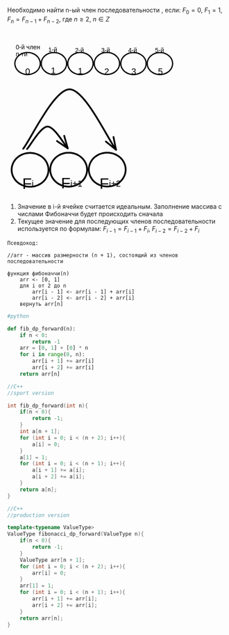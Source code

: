 Необходимо найти n-ый член последовательности , если: $F_{0}= 0$, $F_{1}= 1$, $F_{n}= F_{n-1}+ F_{n-2}$, где $n\geq2$, $n \in Z$ 

<div style="display:flex; align-items: center;">
    <div style="flex:1; mix-blend-mode:difference; filter:invert(1);">
<svg version="1.1" xmlns="http://www.w3.org/2000/svg" viewBox="0 0 560.8352091024211 170.24172437059997" width="400" height="125">
  <!-- svg-source:excalidraw -->
  
  <defs>
    <style class="style-fonts">
      @font-face {
        font-family: "Virgil";
        src: url("https://excalidraw.com/Virgil.woff2");
      }
      @font-face {
        font-family: "Cascadia";
        src: url("https://excalidraw.com/Cascadia.woff2");
      }
    </style>
  </defs>
  <rect x="0" y="0" width="560.8352091024211" height="170.24172437059997" fill="none"></rect><g stroke-linecap="round" transform="translate(24.56659738580936 68.1400624716864) rotate(0 41 35.5)"><path d="M82 35.5 C82 37.35, 81.83 39.23, 81.5 41.05 C81.16 42.88, 80.65 44.71, 79.99 46.47 C79.33 48.23, 78.5 49.97, 77.53 51.62 C76.56 53.27, 75.43 54.87, 74.17 56.37 C72.91 57.86, 71.5 59.29, 69.99 60.6 C68.48 61.91, 66.83 63.13, 65.1 64.22 C63.37 65.31, 61.52 66.29, 59.61 67.13 C57.71 67.97, 55.7 68.69, 53.67 69.26 C51.64 69.83, 49.53 70.27, 47.41 70.56 C45.3 70.85, 43.14 71, 41 71 C38.86 71, 36.7 70.85, 34.59 70.56 C32.47 70.27, 30.36 69.83, 28.33 69.26 C26.3 68.69, 24.29 67.97, 22.39 67.13 C20.48 66.29, 18.63 65.31, 16.9 64.22 C15.17 63.13, 13.52 61.91, 12.01 60.6 C10.5 59.29, 9.09 57.86, 7.83 56.37 C6.57 54.87, 5.44 53.27, 4.47 51.62 C3.5 49.97, 2.67 48.23, 2.01 46.47 C1.35 44.71, 0.84 42.88, 0.5 41.05 C0.17 39.23, 0 37.35, 0 35.5 C0 33.65, 0.17 31.77, 0.5 29.95 C0.84 28.12, 1.35 26.29, 2.01 24.53 C2.67 22.77, 3.5 21.03, 4.47 19.38 C5.44 17.73, 6.57 16.13, 7.83 14.63 C9.09 13.14, 10.5 11.71, 12.01 10.4 C13.52 9.09, 15.17 7.87, 16.9 6.78 C18.63 5.69, 20.48 4.71, 22.39 3.87 C24.29 3.03, 26.3 2.31, 28.33 1.74 C30.36 1.17, 32.47 0.73, 34.59 0.44 C36.7 0.15, 38.86 0, 41 0 C43.14 0, 45.3 0.15, 47.41 0.44 C49.53 0.73, 51.64 1.17, 53.67 1.74 C55.7 2.31, 57.71 3.03, 59.61 3.87 C61.52 4.71, 63.37 5.69, 65.1 6.78 C66.83 7.87, 68.48 9.09, 69.99 10.4 C71.5 11.71, 72.91 13.14, 74.17 14.63 C75.43 16.13, 76.56 17.73, 77.53 19.38 C78.5 21.03, 79.33 22.77, 79.99 24.53 C80.65 26.29, 81.16 28.12, 81.5 29.95 C81.83 31.77, 81.92 34.57, 82 35.5 C82.08 36.43, 82.08 34.57, 82 35.5" stroke="#000" stroke-width="4" fill="none"></path></g><g stroke-linecap="round" transform="translate(109.80312502357833 68.2583656680913) rotate(0 41 35.5)"><path d="M82 35.5 C82 37.35, 81.83 39.23, 81.5 41.05 C81.16 42.88, 80.65 44.71, 79.99 46.47 C79.33 48.23, 78.5 49.97, 77.53 51.62 C76.56 53.27, 75.43 54.87, 74.17 56.37 C72.91 57.86, 71.5 59.29, 69.99 60.6 C68.48 61.91, 66.83 63.13, 65.1 64.22 C63.37 65.31, 61.52 66.29, 59.61 67.13 C57.71 67.97, 55.7 68.69, 53.67 69.26 C51.64 69.83, 49.53 70.27, 47.41 70.56 C45.3 70.85, 43.14 71, 41 71 C38.86 71, 36.7 70.85, 34.59 70.56 C32.47 70.27, 30.36 69.83, 28.33 69.26 C26.3 68.69, 24.29 67.97, 22.39 67.13 C20.48 66.29, 18.63 65.31, 16.9 64.22 C15.17 63.13, 13.52 61.91, 12.01 60.6 C10.5 59.29, 9.09 57.86, 7.83 56.37 C6.57 54.87, 5.44 53.27, 4.47 51.62 C3.5 49.97, 2.67 48.23, 2.01 46.47 C1.35 44.71, 0.84 42.88, 0.5 41.05 C0.17 39.23, 0 37.35, 0 35.5 C0 33.65, 0.17 31.77, 0.5 29.95 C0.84 28.12, 1.35 26.29, 2.01 24.53 C2.67 22.77, 3.5 21.03, 4.47 19.38 C5.44 17.73, 6.57 16.13, 7.83 14.63 C9.09 13.14, 10.5 11.71, 12.01 10.4 C13.52 9.09, 15.17 7.87, 16.9 6.78 C18.63 5.69, 20.48 4.71, 22.39 3.87 C24.29 3.03, 26.3 2.31, 28.33 1.74 C30.36 1.17, 32.47 0.73, 34.59 0.44 C36.7 0.15, 38.86 0, 41 0 C43.14 0, 45.3 0.15, 47.41 0.44 C49.53 0.73, 51.64 1.17, 53.67 1.74 C55.7 2.31, 57.71 3.03, 59.61 3.87 C61.52 4.71, 63.37 5.69, 65.1 6.78 C66.83 7.87, 68.48 9.09, 69.99 10.4 C71.5 11.71, 72.91 13.14, 74.17 14.63 C75.43 16.13, 76.56 17.73, 77.53 19.38 C78.5 21.03, 79.33 22.77, 79.99 24.53 C80.65 26.29, 81.16 28.12, 81.5 29.95 C81.83 31.77, 81.92 34.57, 82 35.5 C82.08 36.43, 82.08 34.57, 82 35.5" stroke="#000" stroke-width="4" fill="none"></path></g><g stroke-linecap="round" transform="translate(195.4376281317771 68.1400624716864) rotate(0 41 35.5)"><path d="M82 35.5 C82 37.35, 81.83 39.23, 81.5 41.05 C81.16 42.88, 80.65 44.71, 79.99 46.47 C79.33 48.23, 78.5 49.97, 77.53 51.62 C76.56 53.27, 75.43 54.87, 74.17 56.37 C72.91 57.86, 71.5 59.29, 69.99 60.6 C68.48 61.91, 66.83 63.13, 65.1 64.22 C63.37 65.31, 61.52 66.29, 59.61 67.13 C57.71 67.97, 55.7 68.69, 53.67 69.26 C51.64 69.83, 49.53 70.27, 47.41 70.56 C45.3 70.85, 43.14 71, 41 71 C38.86 71, 36.7 70.85, 34.59 70.56 C32.47 70.27, 30.36 69.83, 28.33 69.26 C26.3 68.69, 24.29 67.97, 22.39 67.13 C20.48 66.29, 18.63 65.31, 16.9 64.22 C15.17 63.13, 13.52 61.91, 12.01 60.6 C10.5 59.29, 9.09 57.86, 7.83 56.37 C6.57 54.87, 5.44 53.27, 4.47 51.62 C3.5 49.97, 2.67 48.23, 2.01 46.47 C1.35 44.71, 0.84 42.88, 0.5 41.05 C0.17 39.23, 0 37.35, 0 35.5 C0 33.65, 0.17 31.77, 0.5 29.95 C0.84 28.12, 1.35 26.29, 2.01 24.53 C2.67 22.77, 3.5 21.03, 4.47 19.38 C5.44 17.73, 6.57 16.13, 7.83 14.63 C9.09 13.14, 10.5 11.71, 12.01 10.4 C13.52 9.09, 15.17 7.87, 16.9 6.78 C18.63 5.69, 20.48 4.71, 22.39 3.87 C24.29 3.03, 26.3 2.31, 28.33 1.74 C30.36 1.17, 32.47 0.73, 34.59 0.44 C36.7 0.15, 38.86 0, 41 0 C43.14 0, 45.3 0.15, 47.41 0.44 C49.53 0.73, 51.64 1.17, 53.67 1.74 C55.7 2.31, 57.71 3.03, 59.61 3.87 C61.52 4.71, 63.37 5.69, 65.1 6.78 C66.83 7.87, 68.48 9.09, 69.99 10.4 C71.5 11.71, 72.91 13.14, 74.17 14.63 C75.43 16.13, 76.56 17.73, 77.53 19.38 C78.5 21.03, 79.33 22.77, 79.99 24.53 C80.65 26.29, 81.16 28.12, 81.5 29.95 C81.83 31.77, 81.92 34.57, 82 35.5 C82.08 36.43, 82.08 34.57, 82 35.5" stroke="#000" stroke-width="4" fill="none"></path></g><g stroke-linecap="round" transform="translate(281.07197372989566 67.9035151451576) rotate(0 41 35.5)"><path d="M82 35.5 C82 37.35, 81.83 39.23, 81.5 41.05 C81.16 42.88, 80.65 44.71, 79.99 46.47 C79.33 48.23, 78.5 49.97, 77.53 51.62 C76.56 53.27, 75.43 54.87, 74.17 56.37 C72.91 57.86, 71.5 59.29, 69.99 60.6 C68.48 61.91, 66.83 63.13, 65.1 64.22 C63.37 65.31, 61.52 66.29, 59.61 67.13 C57.71 67.97, 55.7 68.69, 53.67 69.26 C51.64 69.83, 49.53 70.27, 47.41 70.56 C45.3 70.85, 43.14 71, 41 71 C38.86 71, 36.7 70.85, 34.59 70.56 C32.47 70.27, 30.36 69.83, 28.33 69.26 C26.3 68.69, 24.29 67.97, 22.39 67.13 C20.48 66.29, 18.63 65.31, 16.9 64.22 C15.17 63.13, 13.52 61.91, 12.01 60.6 C10.5 59.29, 9.09 57.86, 7.83 56.37 C6.57 54.87, 5.44 53.27, 4.47 51.62 C3.5 49.97, 2.67 48.23, 2.01 46.47 C1.35 44.71, 0.84 42.88, 0.5 41.05 C0.17 39.23, 0 37.35, 0 35.5 C0 33.65, 0.17 31.77, 0.5 29.95 C0.84 28.12, 1.35 26.29, 2.01 24.53 C2.67 22.77, 3.5 21.03, 4.47 19.38 C5.44 17.73, 6.57 16.13, 7.83 14.63 C9.09 13.14, 10.5 11.71, 12.01 10.4 C13.52 9.09, 15.17 7.87, 16.9 6.78 C18.63 5.69, 20.48 4.71, 22.39 3.87 C24.29 3.03, 26.3 2.31, 28.33 1.74 C30.36 1.17, 32.47 0.73, 34.59 0.44 C36.7 0.15, 38.86 0, 41 0 C43.14 0, 45.3 0.15, 47.41 0.44 C49.53 0.73, 51.64 1.17, 53.67 1.74 C55.7 2.31, 57.71 3.03, 59.61 3.87 C61.52 4.71, 63.37 5.69, 65.1 6.78 C66.83 7.87, 68.48 9.09, 69.99 10.4 C71.5 11.71, 72.91 13.14, 74.17 14.63 C75.43 16.13, 76.56 17.73, 77.53 19.38 C78.5 21.03, 79.33 22.77, 79.99 24.53 C80.65 26.29, 81.16 28.12, 81.5 29.95 C81.83 31.77, 81.92 34.57, 82 35.5 C82.08 36.43, 82.08 34.57, 82 35.5" stroke="#000" stroke-width="4" fill="none"></path></g><g stroke-linecap="round" transform="translate(366.94292572082287 68.3013527942669) rotate(0 41 35.5)"><path d="M82 35.5 C82 37.35, 81.83 39.23, 81.5 41.05 C81.16 42.88, 80.65 44.71, 79.99 46.47 C79.33 48.23, 78.5 49.97, 77.53 51.62 C76.56 53.27, 75.43 54.87, 74.17 56.37 C72.91 57.86, 71.5 59.29, 69.99 60.6 C68.48 61.91, 66.83 63.13, 65.1 64.22 C63.37 65.31, 61.52 66.29, 59.61 67.13 C57.71 67.97, 55.7 68.69, 53.67 69.26 C51.64 69.83, 49.53 70.27, 47.41 70.56 C45.3 70.85, 43.14 71, 41 71 C38.86 71, 36.7 70.85, 34.59 70.56 C32.47 70.27, 30.36 69.83, 28.33 69.26 C26.3 68.69, 24.29 67.97, 22.39 67.13 C20.48 66.29, 18.63 65.31, 16.9 64.22 C15.17 63.13, 13.52 61.91, 12.01 60.6 C10.5 59.29, 9.09 57.86, 7.83 56.37 C6.57 54.87, 5.44 53.27, 4.47 51.62 C3.5 49.97, 2.67 48.23, 2.01 46.47 C1.35 44.71, 0.84 42.88, 0.5 41.05 C0.17 39.23, 0 37.35, 0 35.5 C0 33.65, 0.17 31.77, 0.5 29.95 C0.84 28.12, 1.35 26.29, 2.01 24.53 C2.67 22.77, 3.5 21.03, 4.47 19.38 C5.44 17.73, 6.57 16.13, 7.83 14.63 C9.09 13.14, 10.5 11.71, 12.01 10.4 C13.52 9.09, 15.17 7.87, 16.9 6.78 C18.63 5.69, 20.48 4.71, 22.39 3.87 C24.29 3.03, 26.3 2.31, 28.33 1.74 C30.36 1.17, 32.47 0.73, 34.59 0.44 C36.7 0.15, 38.86 0, 41 0 C43.14 0, 45.3 0.15, 47.41 0.44 C49.53 0.73, 51.64 1.17, 53.67 1.74 C55.7 2.31, 57.71 3.03, 59.61 3.87 C61.52 4.71, 63.37 5.69, 65.1 6.78 C66.83 7.87, 68.48 9.09, 69.99 10.4 C71.5 11.71, 72.91 13.14, 74.17 14.63 C75.43 16.13, 76.56 17.73, 77.53 19.38 C78.5 21.03, 79.33 22.77, 79.99 24.53 C80.65 26.29, 81.16 28.12, 81.5 29.95 C81.83 31.77, 81.92 34.57, 82 35.5 C82.08 36.43, 82.08 34.57, 82 35.5" stroke="#000" stroke-width="4" fill="none"></path></g><g stroke-linecap="round" transform="translate(452.4590862550973 68.3013527942669) rotate(0 41 35.5)"><path d="M82 35.5 C82 37.35, 81.83 39.23, 81.5 41.05 C81.16 42.88, 80.65 44.71, 79.99 46.47 C79.33 48.23, 78.5 49.97, 77.53 51.62 C76.56 53.27, 75.43 54.87, 74.17 56.37 C72.91 57.86, 71.5 59.29, 69.99 60.6 C68.48 61.91, 66.83 63.13, 65.1 64.22 C63.37 65.31, 61.52 66.29, 59.61 67.13 C57.71 67.97, 55.7 68.69, 53.67 69.26 C51.64 69.83, 49.53 70.27, 47.41 70.56 C45.3 70.85, 43.14 71, 41 71 C38.86 71, 36.7 70.85, 34.59 70.56 C32.47 70.27, 30.36 69.83, 28.33 69.26 C26.3 68.69, 24.29 67.97, 22.39 67.13 C20.48 66.29, 18.63 65.31, 16.9 64.22 C15.17 63.13, 13.52 61.91, 12.01 60.6 C10.5 59.29, 9.09 57.86, 7.83 56.37 C6.57 54.87, 5.44 53.27, 4.47 51.62 C3.5 49.97, 2.67 48.23, 2.01 46.47 C1.35 44.71, 0.84 42.88, 0.5 41.05 C0.17 39.23, 0 37.35, 0 35.5 C0 33.65, 0.17 31.77, 0.5 29.95 C0.84 28.12, 1.35 26.29, 2.01 24.53 C2.67 22.77, 3.5 21.03, 4.47 19.38 C5.44 17.73, 6.57 16.13, 7.83 14.63 C9.09 13.14, 10.5 11.71, 12.01 10.4 C13.52 9.09, 15.17 7.87, 16.9 6.78 C18.63 5.69, 20.48 4.71, 22.39 3.87 C24.29 3.03, 26.3 2.31, 28.33 1.74 C30.36 1.17, 32.47 0.73, 34.59 0.44 C36.7 0.15, 38.86 0, 41 0 C43.14 0, 45.3 0.15, 47.41 0.44 C49.53 0.73, 51.64 1.17, 53.67 1.74 C55.7 2.31, 57.71 3.03, 59.61 3.87 C61.52 4.71, 63.37 5.69, 65.1 6.78 C66.83 7.87, 68.48 9.09, 69.99 10.4 C71.5 11.71, 72.91 13.14, 74.17 14.63 C75.43 16.13, 76.56 17.73, 77.53 19.38 C78.5 21.03, 79.33 22.77, 79.99 24.53 C80.65 26.29, 81.16 28.12, 81.5 29.95 C81.83 31.77, 81.92 34.57, 82 35.5 C82.08 36.43, 82.08 34.57, 82 35.5" stroke="#000" stroke-width="4" fill="none"></path></g><g transform="translate(27.28740449663121 39.241237198471254) rotate(0 39.384765625 23)"><text x="0" y="0" font-family="Helvetica, Segoe UI Emoji" font-size="20px" fill="#000" text-anchor="start" style="white-space: pre;" direction="ltr" dominant-baseline="text-before-edge">0-й член</text><text x="0" y="23" font-family="Helvetica, Segoe UI Emoji" font-size="20px" fill="#000" text-anchor="start" style="white-space: pre;" direction="ltr" dominant-baseline="text-before-edge">п-ти</text></g><g transform="translate(132.35015235063497 47.748429283764835) rotate(0 14.4775390625 11.5)"><text x="0" y="0" font-family="Helvetica, Segoe UI Emoji" font-size="20px" fill="#000" text-anchor="start" style="white-space: pre;" direction="ltr" dominant-baseline="text-before-edge">1-й</text></g><g transform="translate(218.97608028021472 48.80675956898631) rotate(0 14.4775390625 11.5)"><text x="0" y="0" font-family="Helvetica, Segoe UI Emoji" font-size="20px" fill="#000" text-anchor="start" style="white-space: pre;" direction="ltr" dominant-baseline="text-before-edge">2-й</text></g><g transform="translate(303.3910808290318 49.55598131324837) rotate(0 14.4775390625 11.5)"><text x="0" y="0" font-family="Helvetica, Segoe UI Emoji" font-size="20px" fill="#000" text-anchor="start" style="white-space: pre;" direction="ltr" dominant-baseline="text-before-edge">3-й</text></g><g transform="translate(390.72193388984573 49.669723288247496) rotate(0 14.4775390625 11.5)"><text x="0" y="0" font-family="Helvetica, Segoe UI Emoji" font-size="20px" fill="#000" text-anchor="start" style="white-space: pre;" direction="ltr" dominant-baseline="text-before-edge">4-й</text></g><g transform="translate(477.87144339755673 49.080779614282164) rotate(0 14.4775390625 11.5)"><text x="0" y="0" font-family="Helvetica, Segoe UI Emoji" font-size="20px" fill="#000" text-anchor="start" style="white-space: pre;" direction="ltr" dominant-baseline="text-before-edge">5-й</text></g><g stroke-linecap="round" transform="translate(10 10) rotate(0 270.41760455121056 75.12086218529998)"><path d="M32 0 M32 0 C166.89 0, 301.78 0, 508.84 0 M32 0 C198 0, 363.99 0, 508.84 0 M508.84 0 C530.17 0, 540.84 10.67, 540.84 32 M508.84 0 C530.17 0, 540.84 10.67, 540.84 32 M540.84 32 C540.84 55.71, 540.84 79.42, 540.84 118.24 M540.84 32 C540.84 64.71, 540.84 97.42, 540.84 118.24 M540.84 118.24 C540.84 139.58, 530.17 150.24, 508.84 150.24 M540.84 118.24 C540.84 139.58, 530.17 150.24, 508.84 150.24 M508.84 150.24 C353.53 150.24, 198.23 150.24, 32 150.24 M508.84 150.24 C387.91 150.24, 266.98 150.24, 32 150.24 M32 150.24 C10.67 150.24, 0 139.58, 0 118.24 M32 150.24 C10.67 150.24, 0 139.58, 0 118.24 M0 118.24 C0 89.57, 0 60.89, 0 32 M0 118.24 C0 84.25, 0 50.27, 0 32 M0 32 C0 10.67, 10.67 0, 32 0 M0 32 C0 10.67, 10.67 0, 32 0" stroke="none" stroke-width="4" fill="none"></path></g><g transform="translate(487.15868647324214 114.15344043557184) rotate(0 7.7861328125 16.100000000000023)"><text x="0" y="0" font-family="Helvetica, Segoe UI Emoji" font-size="28px" fill="#000" text-anchor="start" style="white-space: pre;" direction="ltr" dominant-baseline="text-before-edge">5</text></g><g transform="translate(58.25251441133753 113.97227888963948) rotate(0 7.7861328125 16.100000000000023)"><text x="0" y="0" font-family="Helvetica, Segoe UI Emoji" font-size="28px" fill="#000" text-anchor="start" style="white-space: pre;" direction="ltr" dominant-baseline="text-before-edge">0</text></g><g transform="translate(140.79249037869567 111.52876841093212) rotate(0 7.7861328125 16.100000000000023)"><text x="0" y="0" font-family="Helvetica, Segoe UI Emoji" font-size="28px" fill="#000" text-anchor="start" style="white-space: pre;" direction="ltr" dominant-baseline="text-before-edge">1</text></g><g transform="translate(228.1127552517073 112.6707467894746) rotate(0 7.7861328125 16.100000000000023)"><text x="0" y="0" font-family="Helvetica, Segoe UI Emoji" font-size="28px" fill="#000" text-anchor="start" style="white-space: pre;" direction="ltr" dominant-baseline="text-before-edge">1</text></g><g transform="translate(313.87029379902873 113.55842450582986) rotate(0 7.7861328125 16.100000000000023)"><text x="0" y="0" font-family="Helvetica, Segoe UI Emoji" font-size="28px" fill="#000" text-anchor="start" style="white-space: pre;" direction="ltr" dominant-baseline="text-before-edge">2</text></g><g transform="translate(400.9398105465479 114.05554647068925) rotate(0 7.7861328125 16.100000000000023)"><text x="0" y="0" font-family="Helvetica, Segoe UI Emoji" font-size="28px" fill="#000" text-anchor="start" style="white-space: pre;" direction="ltr" dominant-baseline="text-before-edge">3</text></g></svg></div></div>
  
<div style="display:flex; align-items: center;">
    <div style="flex:1; mix-blend-mode:difference; filter:invert(1);">
<svg version="1.1" xmlns="http://www.w3.org/2000/svg" viewBox="0 0 282.9466471354167 257.53514584375216" width="282.9466471354167" height="257.53514584375216">
  <!-- svg-source:excalidraw -->
  
  <defs>
    <style class="style-fonts">
      @font-face {
        font-family: "Virgil";
        src: url("https://excalidraw.com/Virgil.woff2");
      }
      @font-face {
        font-family: "Cascadia";
        src: url("https://excalidraw.com/Cascadia.woff2");
      }
    </style>
  </defs>
  <rect x="0" y="0" width="282.9466471354167" height="257.53514584375216" fill="none"></rect><g stroke-linecap="round" transform="translate(187.9466471354167 155.77185119908518) rotate(0 42.5 39)"><path d="M85 39 C85 40.85, 84.85 42.72, 84.57 44.55 C84.28 46.38, 83.85 48.21, 83.28 49.99 C82.71 51.76, 82 53.52, 81.16 55.2 C80.32 56.88, 79.34 58.53, 78.25 60.08 C77.16 61.64, 75.94 63.14, 74.62 64.54 C73.3 65.94, 71.86 67.26, 70.33 68.47 C68.81 69.69, 67.17 70.81, 65.48 71.81 C63.78 72.81, 61.99 73.71, 60.16 74.48 C58.32 75.24, 56.41 75.9, 54.47 76.42 C52.54 76.94, 50.54 77.34, 48.55 77.6 C46.55 77.87, 44.52 78, 42.5 78 C40.48 78, 38.45 77.87, 36.45 77.6 C34.46 77.34, 32.46 76.94, 30.53 76.42 C28.59 75.9, 26.68 75.24, 24.84 74.48 C23.01 73.71, 21.22 72.81, 19.52 71.81 C17.83 70.81, 16.19 69.69, 14.67 68.47 C13.14 67.26, 11.7 65.94, 10.38 64.54 C9.06 63.14, 7.84 61.64, 6.75 60.08 C5.66 58.53, 4.68 56.88, 3.84 55.2 C3 53.52, 2.29 51.76, 1.72 49.99 C1.15 48.21, 0.72 46.38, 0.43 44.55 C0.15 42.72, 0 40.85, 0 39 C0 37.15, 0.15 35.28, 0.43 33.45 C0.72 31.62, 1.15 29.79, 1.72 28.01 C2.29 26.24, 3 24.48, 3.84 22.8 C4.68 21.12, 5.66 19.47, 6.75 17.92 C7.84 16.36, 9.06 14.86, 10.38 13.46 C11.7 12.06, 13.14 10.74, 14.67 9.53 C16.19 8.31, 17.83 7.19, 19.52 6.19 C21.22 5.19, 23.01 4.29, 24.84 3.52 C26.68 2.76, 28.59 2.1, 30.53 1.58 C32.46 1.06, 34.46 0.66, 36.45 0.4 C38.45 0.13, 40.48 0, 42.5 0 C44.52 0, 46.55 0.13, 48.55 0.4 C50.54 0.66, 52.54 1.06, 54.47 1.58 C56.41 2.1, 58.32 2.76, 60.16 3.52 C61.99 4.29, 63.78 5.19, 65.48 6.19 C67.17 7.19, 68.81 8.31, 70.33 9.53 C71.86 10.74, 73.3 12.06, 74.62 13.46 C75.94 14.86, 77.16 16.36, 78.25 17.92 C79.34 19.47, 80.32 21.12, 81.16 22.8 C82 24.48, 82.71 26.24, 83.28 28.01 C83.85 29.79, 84.28 31.62, 84.57 33.45 C84.85 35.28, 84.93 38.07, 85 39 C85.07 39.93, 85.07 38.07, 85 39" stroke="#000" stroke-width="4" fill="none"></path></g><g stroke-linecap="round" transform="translate(98.98668619791647 155.94517476679357) rotate(0 42.5 39)"><path d="M85 39 C85 40.85, 84.85 42.72, 84.57 44.55 C84.28 46.38, 83.85 48.21, 83.28 49.99 C82.71 51.76, 82 53.52, 81.16 55.2 C80.32 56.88, 79.34 58.53, 78.25 60.08 C77.16 61.64, 75.94 63.14, 74.62 64.54 C73.3 65.94, 71.86 67.26, 70.33 68.47 C68.81 69.69, 67.17 70.81, 65.48 71.81 C63.78 72.81, 61.99 73.71, 60.16 74.48 C58.32 75.24, 56.41 75.9, 54.47 76.42 C52.54 76.94, 50.54 77.34, 48.55 77.6 C46.55 77.87, 44.52 78, 42.5 78 C40.48 78, 38.45 77.87, 36.45 77.6 C34.46 77.34, 32.46 76.94, 30.53 76.42 C28.59 75.9, 26.68 75.24, 24.84 74.48 C23.01 73.71, 21.22 72.81, 19.52 71.81 C17.83 70.81, 16.19 69.69, 14.67 68.47 C13.14 67.26, 11.7 65.94, 10.38 64.54 C9.06 63.14, 7.84 61.64, 6.75 60.08 C5.66 58.53, 4.68 56.88, 3.84 55.2 C3 53.52, 2.29 51.76, 1.72 49.99 C1.15 48.21, 0.72 46.38, 0.43 44.55 C0.15 42.72, 0 40.85, 0 39 C0 37.15, 0.15 35.28, 0.43 33.45 C0.72 31.62, 1.15 29.79, 1.72 28.01 C2.29 26.24, 3 24.48, 3.84 22.8 C4.68 21.12, 5.66 19.47, 6.75 17.92 C7.84 16.36, 9.06 14.86, 10.38 13.46 C11.7 12.06, 13.14 10.74, 14.67 9.53 C16.19 8.31, 17.83 7.19, 19.52 6.19 C21.22 5.19, 23.01 4.29, 24.84 3.52 C26.68 2.76, 28.59 2.1, 30.53 1.58 C32.46 1.06, 34.46 0.66, 36.45 0.4 C38.45 0.13, 40.48 0, 42.5 0 C44.52 0, 46.55 0.13, 48.55 0.4 C50.54 0.66, 52.54 1.06, 54.47 1.58 C56.41 2.1, 58.32 2.76, 60.16 3.52 C61.99 4.29, 63.78 5.19, 65.48 6.19 C67.17 7.19, 68.81 8.31, 70.33 9.53 C71.86 10.74, 73.3 12.06, 74.62 13.46 C75.94 14.86, 77.16 16.36, 78.25 17.92 C79.34 19.47, 80.32 21.12, 81.16 22.8 C82 24.48, 82.71 26.24, 83.28 28.01 C83.85 29.79, 84.28 31.62, 84.57 33.45 C84.85 35.28, 84.93 38.07, 85 39 C85.07 39.93, 85.07 38.07, 85 39" stroke="#000" stroke-width="4" fill="none"></path></g><g stroke-linecap="round" transform="translate(10 156.29182190220945) rotate(0 42.5 39)"><path d="M85 39 C85 40.85, 84.85 42.72, 84.57 44.55 C84.28 46.38, 83.85 48.21, 83.28 49.99 C82.71 51.76, 82 53.52, 81.16 55.2 C80.32 56.88, 79.34 58.53, 78.25 60.08 C77.16 61.64, 75.94 63.14, 74.62 64.54 C73.3 65.94, 71.86 67.26, 70.33 68.47 C68.81 69.69, 67.17 70.81, 65.48 71.81 C63.78 72.81, 61.99 73.71, 60.16 74.48 C58.32 75.24, 56.41 75.9, 54.47 76.42 C52.54 76.94, 50.54 77.34, 48.55 77.6 C46.55 77.87, 44.52 78, 42.5 78 C40.48 78, 38.45 77.87, 36.45 77.6 C34.46 77.34, 32.46 76.94, 30.53 76.42 C28.59 75.9, 26.68 75.24, 24.84 74.48 C23.01 73.71, 21.22 72.81, 19.52 71.81 C17.83 70.81, 16.19 69.69, 14.67 68.47 C13.14 67.26, 11.7 65.94, 10.38 64.54 C9.06 63.14, 7.84 61.64, 6.75 60.08 C5.66 58.53, 4.68 56.88, 3.84 55.2 C3 53.52, 2.29 51.76, 1.72 49.99 C1.15 48.21, 0.72 46.38, 0.43 44.55 C0.15 42.72, 0 40.85, 0 39 C0 37.15, 0.15 35.28, 0.43 33.45 C0.72 31.62, 1.15 29.79, 1.72 28.01 C2.29 26.24, 3 24.48, 3.84 22.8 C4.68 21.12, 5.66 19.47, 6.75 17.92 C7.84 16.36, 9.06 14.86, 10.38 13.46 C11.7 12.06, 13.14 10.74, 14.67 9.53 C16.19 8.31, 17.83 7.19, 19.52 6.19 C21.22 5.19, 23.01 4.29, 24.84 3.52 C26.68 2.76, 28.59 2.1, 30.53 1.58 C32.46 1.06, 34.46 0.66, 36.45 0.4 C38.45 0.13, 40.48 0, 42.5 0 C44.52 0, 46.55 0.13, 48.55 0.4 C50.54 0.66, 52.54 1.06, 54.47 1.58 C56.41 2.1, 58.32 2.76, 60.16 3.52 C61.99 4.29, 63.78 5.19, 65.48 6.19 C67.17 7.19, 68.81 8.31, 70.33 9.53 C71.86 10.74, 73.3 12.06, 74.62 13.46 C75.94 14.86, 77.16 16.36, 78.25 17.92 C79.34 19.47, 80.32 21.12, 81.16 22.8 C82 24.48, 82.71 26.24, 83.28 28.01 C83.85 29.79, 84.28 31.62, 84.57 33.45 C84.85 35.28, 84.93 38.07, 85 39 C85.07 39.93, 85.07 38.07, 85 39" stroke="#000" stroke-width="4" fill="none"></path></g><g stroke-linecap="round"><g transform="translate(36.66889983245255 146.7341802683377) rotate(0 106.9903530488026 -67.19830769314626)"><path d="M0 0 C17.83 -22.79, 71.33 -137.12, 106.99 -136.73 C142.65 -136.34, 196.15 -20.84, 213.98 2.34 M0 0 C17.83 -22.79, 71.33 -137.12, 106.99 -136.73 C142.65 -136.34, 196.15 -20.84, 213.98 2.34" stroke="#000" stroke-width="4" fill="none"></path></g><g transform="translate(36.66889983245255 146.7341802683377) rotate(0 106.9903530488026 -67.19830769314626)"><path d="M190.64 -16.51 C199.71 -9.18, 208.79 -1.85, 213.98 2.34 M190.64 -16.51 C196.71 -11.6, 202.79 -6.7, 213.98 2.34" stroke="#000" stroke-width="4" fill="none"></path></g><g transform="translate(36.66889983245255 146.7341802683377) rotate(0 106.9903530488026 -67.19830769314626)"><path d="M208.21 -27.1 C210.45 -15.65, 212.7 -4.2, 213.98 2.34 M208.21 -27.1 C209.71 -19.44, 211.21 -11.78, 213.98 2.34" stroke="#000" stroke-width="4" fill="none"></path></g></g><mask></mask><g stroke-linecap="round"><g transform="translate(45.55794282558827 147.46036307847726) rotate(0 46.94512011839333 -25.83436067302864)"><path d="M0 0 C7.87 -8.61, 31.57 -51.4, 47.22 -51.67 C62.87 -51.93, 86.11 -9.95, 93.89 -1.6 M0 0 C7.87 -8.61, 31.57 -51.4, 47.22 -51.67 C62.87 -51.93, 86.11 -9.95, 93.89 -1.6" stroke="#000" stroke-width="4" fill="none"></path></g><g transform="translate(45.55794282558827 147.46036307847726) rotate(0 46.94512011839333 -25.83436067302864)"><path d="M69.03 -18.39 C74.45 -14.73, 79.87 -11.07, 93.89 -1.6 M69.03 -18.39 C75.83 -13.8, 82.63 -9.21, 93.89 -1.6" stroke="#000" stroke-width="4" fill="none"></path></g><g transform="translate(45.55794282558827 147.46036307847726) rotate(0 46.94512011839333 -25.83436067302864)"><path d="M85.64 -30.44 C87.44 -24.16, 89.24 -17.87, 93.89 -1.6 M85.64 -30.44 C87.9 -22.56, 90.15 -14.67, 93.89 -1.6" stroke="#000" stroke-width="4" fill="none"></path></g></g><mask></mask><g transform="translate(234.4739350780403 215.76912753587658) rotate(0 13.623046875 11.5)"><text x="0" y="0" font-family="Helvetica, Segoe UI Emoji" font-size="20px" fill="#000" text-anchor="start" style="white-space: pre;" direction="ltr" dominant-baseline="text-before-edge">i+2</text></g><g transform="translate(212.53691758704667 205.56899875841555) rotate(0 10.9951171875 20.700000000000045)"><text x="0" y="0" font-family="Helvetica, Segoe UI Emoji" font-size="36px" fill="#000" text-anchor="start" style="white-space: pre;" direction="ltr" dominant-baseline="text-before-edge">F</text></g><g transform="translate(145.62482149630978 215.53529903527487) rotate(0 13.623046875 11.5)"><text x="0" y="0" font-family="Helvetica, Segoe UI Emoji" font-size="20px" fill="#000" text-anchor="start" style="white-space: pre;" direction="ltr" dominant-baseline="text-before-edge">i+1</text></g><g transform="translate(123.68780400531614 205.33517025781384) rotate(0 10.9951171875 20.700000000000045)"><text x="0" y="0" font-family="Helvetica, Segoe UI Emoji" font-size="36px" fill="#000" text-anchor="start" style="white-space: pre;" direction="ltr" dominant-baseline="text-before-edge">F</text></g><g transform="translate(56.36255342990353 216.3352746212122) rotate(0 2.2216796875 11.5)"><text x="0" y="0" font-family="Helvetica, Segoe UI Emoji" font-size="20px" fill="#000" text-anchor="start" style="white-space: pre;" direction="ltr" dominant-baseline="text-before-edge">i</text></g><g transform="translate(34.42553593890989 206.13514584375207) rotate(0 10.9951171875 20.700000000000045)"><text x="0" y="0" font-family="Helvetica, Segoe UI Emoji" font-size="36px" fill="#000" text-anchor="start" style="white-space: pre;" direction="ltr" dominant-baseline="text-before-edge">F</text></g></svg></div></div>

1) Значение в i-й ячейке считается идеальным. Заполнение массива с числами Фибоначчи будет происходить сначала
2) Текущее значение для последующих членов последовательности используется по формулам: $F_{i - 1} = F_{i - 1} + F_{i}$, $F_{i - 2} = F_{i - 2} + F_{i}$

```
Псевдокод:

//arr - массив размерности (n + 1), состоящий из членов последовательности

функция фибоначчи(n)
	arr <- [0, 1]
	для i от 2 до n
		arr[i - 1] <- arr[i - 1] + arr[i]
		arr[i - 2] <- arr[i - 2] + arr[i]
	вернуть arr[n]
```
```python
#python

def fib_dp_forward(n):
    if n < 0:
        return -1
    arr = [0, 1] + [0] * n
    for i in range(0, n):
        arr[i + 1] += arr[i]
        arr[i + 2] += arr[i]
    return arr[n]
```
```cpp
//C++
//sport version

int fib_dp_forward(int n){
    if(n < 0){
        return -1;
    }
    int a[n + 1];
    for (int i = 0; i < (n + 2); i++){
        a[i] = 0;
    }
    a[1] = 1;
    for (int i = 0; i < (n + 1); i++){
        a[i + 1] += a[i];
        a[i + 2] += a[i];
    }
    return a[n];
}  
```
```cpp
//C++
//production version

template<typename ValueType>
ValueType fibonacci_dp_forward(ValueType n){
    if(n < 0){
        return -1;
    }
    ValueType arr[n + 1];
    for (int i = 0; i < (n + 2); i++){
        arr[i] = 0;
    }
    arr[1] = 1;
    for (int i = 0; i < (n + 1); i++){
        arr[i + 1] += arr[i];
        arr[i + 2] += arr[i];
    }
    return arr[n];
}   
```

